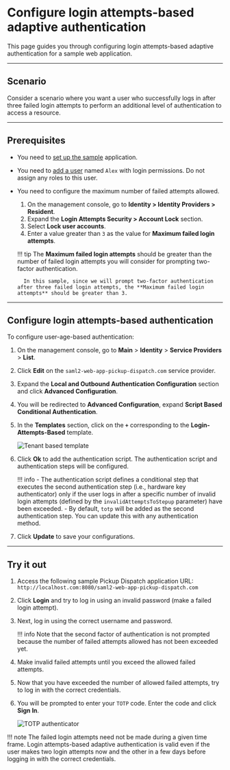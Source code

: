 # Configure login attempts-based adaptive authentication

This page guides you through configuring login attempts-based adaptive authentication for a sample web application.

----

## Scenario

Consider a scenario where you want a user who successfully logs in after three failed login attempts to perform an additional level of authentication to access a resource.

----

## Prerequisites

- You need to [set up the sample]({{base_path}}/adaptive-auth/adaptive-auth-overview/#set-up-the-sample) application.
- You need to [add a user]({{base_path}}/guides/identity-lifecycles/admin-creation-workflow/) named `Alex` with login permissions. Do not assign any roles to this user.
- You need to configure the maximum number of failed attempts allowed.
    1. On the management console, go to **Identity > Identity Providers > Resident**.
    2. Expand the **Login Attempts Security > Account Lock** section.
    3. Select **Lock user accounts**.
    4. Enter a value greater than `3` as the value for **Maximum failed login attempts**.

    !!! tip
        The **Maximum failed login attempts** should be greater than the number of failed login attempts you will consider for prompting two-factor authentication.

        In this sample, since we will prompt two-factor authentication after three failed login attempts, the **Maximum failed login attempts** should be greater than 3.   

----

## Configure login attempts-based authentication

To configure user-age-based authentication:

1. On the management console, go to **Main** > **Identity** > **Service Providers** > **List**.

2. Click **Edit** on the `saml2-web-app-pickup-dispatch.com` service provider.

3. Expand the **Local and Outbound Authentication Configuration** section and click **Advanced Configuration**.

4. You will be redirected to **Advanced Configuration**, expand **Script Based Conditional Authentication**.

5. In the **Templates** section, click on the **`+`** corresponding to the **Login-Attempts-Based** template.

    ![Tenant based template]({{base_path}}/assets/img/samples/login-attempts-based-template.png)

6. Click **Ok** to add the authentication script. The authentication script and authentication steps will be configured.

    !!! info
        - The authentication script defines a conditional step that executes the second authentication step (i.e., hardware key authenticator) only if the user logs in after a specific number of invalid login attempts (defined by the `invalidAttemptsToStepup` parameter) have been exceeded.
        - By default, `totp` will be added as the second authentication step. You can update this with any authentication method.

7. Click **Update** to save your configurations.

----

## Try it out

1. Access the following sample Pickup Dispatch application URL: `http://localhost.com:8080/saml2-web-app-pickup-dispatch.com`

2. Click **Login** and try to log in using an invalid password (make a failed login attempt).

3. Next, log in using the correct username and password.

    !!! info
        Note that the second factor of authentication is not prompted because the number of failed attempts allowed has not been exceeded yet.

4. Make invalid failed attempts until you exceed the allowed failed attempts.

5. Now that you have exceeded the number of allowed failed attempts, try to log in with the correct credentials.

5. You will be prompted to enter your `TOTP` code. Enter the code and click **Sign In**.

    ![TOTP authenticator]({{base_path}}/assets/img/samples/totp-code-verification.png)

!!! note
    The failed login attempts need not be made during a given time frame. Login attempts-based adaptive authentication is valid even if the user makes two login attempts now and the other in a few days before logging in with the correct credentials.
